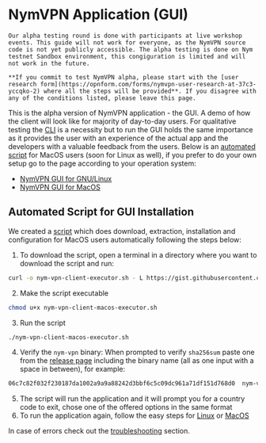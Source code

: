 # NymVPN Application (GUI)

```admonish info
Our alpha testing round is done with participants at live workshop events. This guide will not work for everyone, as the NymVPN source code is not yet publicly accessible. The alpha testing is done on Nym testnet Sandbox environment, this congiguration is limited and will not work in the future.

**If you commit to test NymVPN alpha, please start with the [user research form](https://opnform.com/forms/nymvpn-user-research-at-37c3-yccqko-2) where all the steps will be provided**. If you disagree with any of the conditions listed, please leave this page.
```

This is the alpha version of NymVPN application - the GUI. A demo of how the client will look like for majority of day-to-day users. For qualitative testing the [CLI](cli.md) is a necessity but to run the GUI holds the same importance as it provides the user with an experience of the actual app and the developers with a valuable feedback from the users. Below is an [automated script](#automated-script-for-gui-installation) for MacOS users (soon for Linux as well), if you prefer to do your own setup go to the page according to your operation system:

* [NymVPN GUI for GNU/Linux](gui-linux.md)
* [NymVPN GUI for MacOS](gui-mac.md)

## Automated Script for GUI Installation

We created a [script](https://gist.github.com/tommyv1987/7d210d4daa8f7abc61f9a696d0321f19) which does download, extraction, installation and configuration for MacOS users automatically following the steps below:

1. To download the script, open a terminal in a directory where you want to download the script and run:
```sh
curl -o nym-vpn-client-executor.sh - L https://gist.githubusercontent.com/tommyv1987/7d210d4daa8f7abc61f9a696d0321f19/raw/4397365b4cf74594c7f99c1ef5d690b2f5b41192/nym-vpn-client-macos-executor.sh
```
2. Make the script executable
```sh
chmod u+x nym-vpn-client-macos-executor.sh
```
3. Run the script
```sh
./nym-vpn-client-macos-executor.sh
```
4. Verify the `nym-vpn` binary: When prompted to verify `sha256sum` paste one from the [release page](https://github.com/nymtech/nym/releases/tag/nym-vpn-alpha-0.0.2) including the binary name (all as one input with a space in between), for example:
```sh
06c7c82f032f230187da1002a9a9a88242d3bbf6c5c09dc961a71df151d768d0  nym-vpn-ui_0.0.2_macos_x86_64.zip
```
5. The script will run the application and it will prompt you for a country code to exit, chose one of the offered options in the same format
6. To run the application again, follow the easy steps for [Linux](gui-linux.md#run-nymvpn) or [MacOS](gui-macos.md#run-nymvpn)

In case of errors check out the [troubleshooting](./nym-vpn-troubleshooting.html#installing-gui-on-macos-not-working) section.
